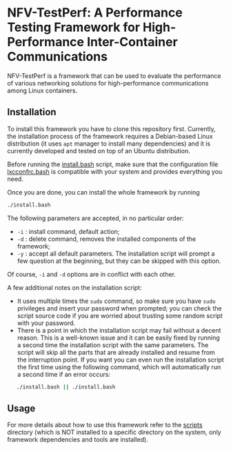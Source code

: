 # NFV-TestPerf: A Performance Testing Framework for High-Performance Inter-Container Communications

NFV-TestPerf is a framework that can be used to evaluate the performance of various networking solutions for high-performance communications among Linux containers.

## Installation

To install this framework you have to clone this repository first.
Currently, the installation process of the framework requires a Debian-based Linux distribution (it uses `apt` manager to install many dependencies) and it is currently developed and tested on top of an Ubuntu distribution.

Before running the [install.bash](install.bash) script, make sure that the configuration file [lxcconfrc.bash](installdata/lxcconfrc.bash) is compatible with your system and provides everything you need.

Once you are done, you can install the whole framework by running
```sh
./install.bash
```

The following parameters are accepted, in no particular order:
 - `-i` : install command, default action;
 - `-d` : delete command, removes the installed components of the framework;
 - `-y` : accept all default parameters. The installation script will prompt a few question at the beginning, but they can be skipped with this option.

Of course, `-i` and `-d` options are in conflict with each other.

A few additional notes on the installation script:
 - It uses multiple times the `sudo` command, so make sure you have `sudo` privileges and insert your password when prompted; you can check the script source code if you are worried about trusting some random script with your password.
 - There is a point in which the installation script may fail without a decent reason. This is a well-known issue and it can be easily fixed by running a second time the installation script with the same parameters. The script will skip all the parts that are already installed and resume from the interruption point. If you want you can even run the installation script the first time using the following command, which will automatically run a second time if an error occurs:
 ```sh
    ./install.bash || ./install.bash
 ```

## Usage

For more details about how to use this framework refer to the [scripts](scripts) directory (which is NOT installed to a specific directory on the system, only framework dependencies and tools are installed).
